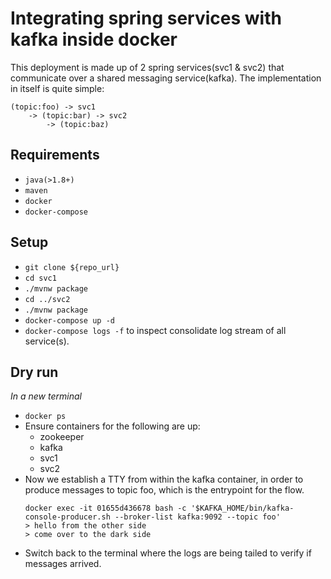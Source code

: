 # Integrating spring services with kafka inside docker

This deployment is made up of 2 spring services(svc1 & svc2) that communicate over a shared messaging service(kafka).
The implementation in itself is quite simple:
```
(topic:foo) -> svc1
    -> (topic:bar) -> svc2
        -> (topic:baz)
```

## Requirements
- `java(>1.8+)`
- `maven`
- `docker`
- `docker-compose`

## Setup
- `git clone ${repo_url}`
- `cd svc1`
- `./mvnw package`
- `cd ../svc2`
- `./mvnw package`
- `docker-compose up -d`
- `docker-compose logs -f` to inspect consolidate log stream of all service(s).


## Dry run
*In a new terminal*
- `docker ps`
- Ensure containers for the following are up:
    - zookeeper
    - kafka
    - svc1
    - svc2
- Now we establish a TTY from within the kafka container, in order to produce messages to topic foo,
which is the entrypoint for the flow.
    ```
    docker exec -it 01655d436678 bash -c '$KAFKA_HOME/bin/kafka-console-producer.sh --broker-list kafka:9092 --topic foo'
    > hello from the other side
    > come over to the dark side
    ```
- Switch back to the terminal where the logs are being tailed to verify if messages arrived.
     